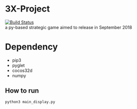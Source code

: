 # 3X-Project
[![Build Status](https://www.travis-ci.org/LLNT/3X-Project.svg?branch=master)](https://www.travis-ci.org/LLNT/3X-Project)
<br>a py-based strategic game aimed to release in September 2018


# Dependency

* pip3
* pyglet
* cocos32d
* numpy
## How to run

`python3 main_display.py`

